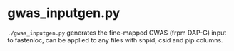 # gwas_inputgen.py

`./gwas_inputgen.py` generates the fine-mapped GWAS (frpm DAP-G) input to fastenloc, can be applied to any files with snpid, csid and pip columns.